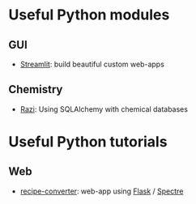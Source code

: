 # Useful Python modules
## GUI
- [Streamlit](https://docs.streamlit.io/en/latest/index.html): build beautiful custom web-apps

## Chemistry
- [Razi](https://razi.readthedocs.io/en/latest): Using SQLAlchemy with chemical databases
  
# Useful Python tutorials
## Web
- [recipe-converter](https://github.com/justinmklam/recipe-converter): web-app using [Flask](https://flask.palletsprojects.com/) / [Spectre](https://picturepan2.github.io/spectre/)
